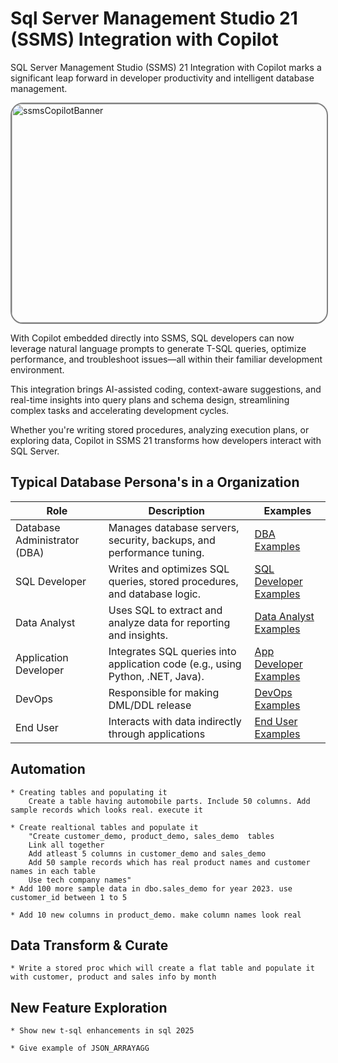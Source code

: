 # Sql Server Management Studio 21 (SSMS) Integration with Copilot

SQL Server Management Studio (SSMS) 21 Integration with Copilot marks a significant leap forward in developer productivity and intelligent database management.

<img width="572" height="350" alt="ssmsCopilotBanner"  src="https://github.com/user-attachments/assets/4b30e685-c1b7-44f0-856a-d70766ecd7d0" style="border: 2px solid grey;border-radius: 20px;"/>

With Copilot embedded directly into SSMS, SQL developers can now leverage natural language prompts to generate T-SQL queries, optimize performance, and troubleshoot issues—all within their familiar development environment. 

This integration brings AI-assisted coding, context-aware suggestions, and real-time insights into query plans and schema design, streamlining complex tasks and accelerating development cycles. 

Whether you're writing stored procedures, analyzing execution plans, or exploring data, Copilot in SSMS 21 transforms how developers interact with SQL Server.


## Typical Database Persona's in a Organization

| Role                        | Description                                                                                  | Examples                                                                                   |
|-----------------------------|----------------------------------------------------------------------------------------------|--------------------------------------------------------------------------------------------|
| Database Administrator (DBA)| Manages database servers, security, backups, and performance tuning.                         | [DBA Examples](./1_DBA/README.md)                                                            |
| SQL Developer               | Writes and optimizes SQL queries, stored procedures, and database logic.                     | [SQL Developer Examples](./2_SQL_Developer/README.md)                                         |
| Data Analyst                | Uses SQL to extract and analyze data for reporting and insights.                             | [Data Analyst Examples](./3_Data_Analyst/README.md)                                           |
| Application Developer       | Integrates SQL queries into application code (e.g., using Python, .NET, Java).               | [App Developer Examples](./ApplicationDeveloper/README.md)                                 |
| DevOps                      | Responsible for making DML/DDL release                                                       | [DevOps Examples](./4_DevOps/README.md)                                                      |
| End User                    | Interacts with data indirectly through applications                                          | [End User Examples](./EndUser/README.md)



## Automation 
	* Creating tables and populating it
		Create a table having automobile parts. Include 50 columns. Add sample records which looks real. execute it

	* Create realtional tables and populate it
		"Create customer_demo, product_demo, sales_demo  tables
		Link all together
		Add atleast 5 columns in customer_demo and sales_demo
		Add 50 sample records which has real product names and customer names in each table
		Use tech company names"
	* Add 100 more sample data in dbo.sales_demo for year 2023. use customer_id between 1 to 5

	* Add 10 new columns in product_demo. make column names look real


## Data Transform & Curate
	* Write a stored proc which will create a flat table and populate it with customer, product and sales info by month

## New Feature Exploration
	* Show new t-sql enhancements in sql 2025	
	
	* Give example of JSON_ARRAYAGG
